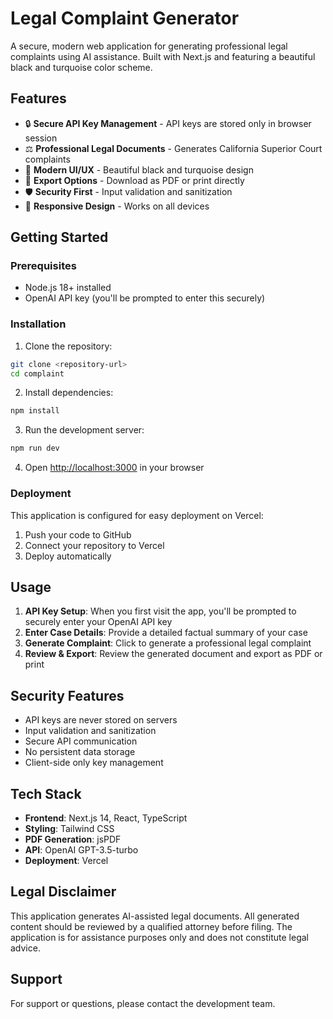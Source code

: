 # Legal Complaint Generator

A secure, modern web application for generating professional legal complaints using AI assistance. Built with Next.js and featuring a beautiful black and turquoise color scheme.

## Features

- 🔒 **Secure API Key Management** - API keys are stored only in browser session
- ⚖️ **Professional Legal Documents** - Generates California Superior Court complaints
- 🎨 **Modern UI/UX** - Beautiful black and turquoise design
- 📄 **Export Options** - Download as PDF or print directly
- 🛡️ **Security First** - Input validation and sanitization
- 📱 **Responsive Design** - Works on all devices

## Getting Started

### Prerequisites

- Node.js 18+ installed
- OpenAI API key (you'll be prompted to enter this securely)

### Installation

1. Clone the repository:
```bash
git clone <repository-url>
cd complaint
```

2. Install dependencies:
```bash
npm install
```

3. Run the development server:
```bash
npm run dev
```

4. Open [http://localhost:3000](http://localhost:3000) in your browser

### Deployment

This application is configured for easy deployment on Vercel:

1. Push your code to GitHub
2. Connect your repository to Vercel
3. Deploy automatically

## Usage

1. **API Key Setup**: When you first visit the app, you'll be prompted to securely enter your OpenAI API key
2. **Enter Case Details**: Provide a detailed factual summary of your case
3. **Generate Complaint**: Click to generate a professional legal complaint
4. **Review & Export**: Review the generated document and export as PDF or print

## Security Features

- API keys are never stored on servers
- Input validation and sanitization
- Secure API communication
- No persistent data storage
- Client-side only key management

## Tech Stack

- **Frontend**: Next.js 14, React, TypeScript
- **Styling**: Tailwind CSS
- **PDF Generation**: jsPDF
- **API**: OpenAI GPT-3.5-turbo
- **Deployment**: Vercel

## Legal Disclaimer

This application generates AI-assisted legal documents. All generated content should be reviewed by a qualified attorney before filing. The application is for assistance purposes only and does not constitute legal advice.

## Support

For support or questions, please contact the development team.
